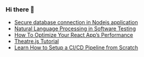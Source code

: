 ### Hi there 👋

<!-- daily.dev BOOKMARKS:START -->
- [Secure database connection in Nodejs application](https://app.daily.dev/posts/ybSx2pYuB?utm_source=rss&utm_medium=bookmarks&utm_campaign=PnGboN99PhXCxFrWGGg2C)
- [Natural Language Processing in Software Testing](https://app.daily.dev/posts/3MBv2Jje3?utm_source=rss&utm_medium=bookmarks&utm_campaign=PnGboN99PhXCxFrWGGg2C)
- [How To Optimize Your React App’s Performance](https://app.daily.dev/posts/sujut9WPa?utm_source=rss&utm_medium=bookmarks&utm_campaign=PnGboN99PhXCxFrWGGg2C)
- [Theatre.js Tutorial](https://app.daily.dev/posts/YdlFDPuxh?utm_source=rss&utm_medium=bookmarks&utm_campaign=PnGboN99PhXCxFrWGGg2C)
- [Learn How to Setup a CI/CD Pipeline from Scratch](https://app.daily.dev/posts/lExdnGqOh?utm_source=rss&utm_medium=bookmarks&utm_campaign=PnGboN99PhXCxFrWGGg2C)
<!-- daily.dev BOOKMARKS:END -->

<!--
**dinesh4monto/dinesh4monto** is a ✨ _special_ ✨ repository because its `README.md` (this file) appears on your GitHub profile.

Here are some ideas to get you started:

- 🔭 I’m currently working on ...
- 🌱 I’m currently learning ...
- 👯 I’m looking to collaborate on ...
- 🤔 I’m looking for help with ...
- 💬 Ask me about ...
- 📫 How to reach me: ...
- 😄 Pronouns: ...
- ⚡ Fun fact: ...
-->
